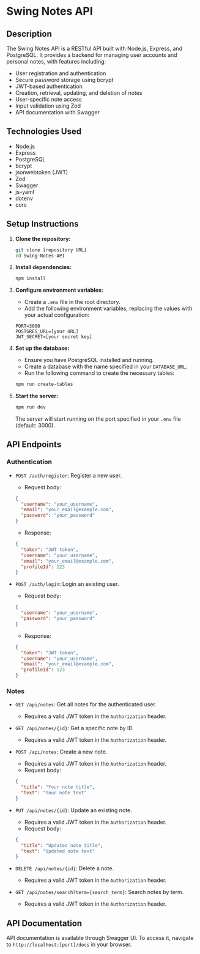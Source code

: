 # Swing Notes API

## Description

The Swing Notes API is a RESTful API built with Node.js, Express, and PostgreSQL. It provides a backend for managing user accounts and personal notes, with features including:

- User registration and authentication
- Secure password storage using bcrypt
- JWT-based authentication
- Creation, retrieval, updating, and deletion of notes
- User-specific note access
- Input validation using Zod
- API documentation with Swagger

## Technologies Used

- Node.js
- Express
- PostgreSQL
- bcrypt
- jsonwebtoken (JWT)
- Zod
- Swagger
- js-yaml
- dotenv
- cors

## Setup Instructions

1.  **Clone the repository:**

    ```bash
    git clone [repository URL]
    cd Swing-Notes-API
    ```

2.  **Install dependencies:**

    ```bash
    npm install
    ```

3.  **Configure environment variables:**

    - Create a `.env` file in the root directory.
    - Add the following environment variables, replacing the values with your actual configuration:

    ```
    PORT=3000
    POSTGRES_URL=[your URL]
    JWT_SECRET=[your secret key]
    ```

4.  **Set up the database:**

    - Ensure you have PostgreSQL installed and running.
    - Create a database with the name specified in your `DATABASE_URL`.
    - Run the following command to create the necessary tables:

    ```bash
    npm run create-tables
    ```

5.  **Start the server:**

    ```bash
    npm run dev
    ```

    The server will start running on the port specified in your `.env` file (default: 3000).

## API Endpoints

### Authentication

- `POST /auth/register`: Register a new user.

  - Request body:

  ```json
  {
    "username": "your_username",
    "email": "your_email@example.com",
    "password": "your_password"
  }
  ```

  - Response:

  ```json
  {
    "token": "JWT token",
    "username": "your_username",
    "email": "your_email@example.com",
    "profileId": 123
  }
  ```

- `POST /auth/login`: Login an existing user.

  - Request body:

  ```json
  {
    "username": "your_username",
    "password": "your_password"
  }
  ```

  - Response:

  ```json
  {
    "token": "JWT token",
    "username": "your_username",
    "email": "your_email@example.com",
    "profileId": 123
  }
  ```

### Notes

- `GET /api/notes`: Get all notes for the authenticated user.
  - Requires a valid JWT token in the `Authorization` header.
- `GET /api/notes/{id}`: Get a specific note by ID.
  - Requires a valid JWT token in the `Authorization` header.
- `POST /api/notes`: Create a new note.

  - Requires a valid JWT token in the `Authorization` header.
  - Request body:

  ```json
  {
    "title": "Your note title",
    "text": "Your note text"
  }
  ```

- `PUT /api/notes/{id}`: Update an existing note.

  - Requires a valid JWT token in the `Authorization` header.
  - Request body:

  ```json
  {
    "title": "Updated note title",
    "text": "Updated note text"
  }
  ```

- `DELETE /api/notes/{id}`: Delete a note.
  - Requires a valid JWT token in the `Authorization` header.
- `GET /api/notes/search?term={search_term}`: Search notes by term.
  - Requires a valid JWT token in the `Authorization` header.

## API Documentation

API documentation is available through Swagger UI. To access it, navigate to `http://localhost:[port]/docs` in your browser.
